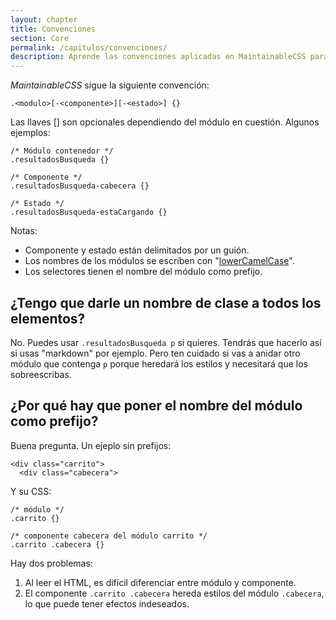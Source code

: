 ```yaml
---
layout: chapter
title: Convenciones
section: Core
permalink: /capitulos/convenciones/
description: Aprende las convenciones aplicadas en MaintainableCSS para escribir módulos, componentes y estados.
---
```


*MaintainableCSS* sigue la siguiente convención:

	.<modulo>[-<componente>][-<estado>] {}

Las llaves [] son opcionales dependiendo del módulo en cuestión. Algunos ejemplos:

	/* Módulo contenedor */
	.resultadosBusqueda {}

	/* Componente */
	.resultadosBusqueda-cabecera {}

	/* Estado */
	.resultadosBusqueda-estaCargando {}

Notas:

- Componente y estado están delimitados por un guión.
- Los nombres de los módulos se escriben con "[lowerCamelCase](https://es.wikipedia.org/wiki/CamelCase)".
- Los selectores tienen el nombre del módulo como prefijo.

## ¿Tengo que darle un nombre de clase a todos los elementos?

No. Puedes usar `.resultadosBusqueda p` si quieres. Tendrás que hacerlo así si usas "markdown" por ejemplo. Pero ten cuidado si vas a anidar otro módulo que contenga `p` porque heredará los estilos y necesitará que los sobreescribas.

## ¿Por qué hay que poner el nombre del módulo como prefijo?

Buena pregunta. Un ejeplo sin prefijos:

	<div class="carrito">
	  <div class="cabecera">

Y su CSS:

	/* módulo */
	.carrito {}

	/* componente cabecera del módulo carrito */
	.carrito .cabecera {}

Hay dos problemas:

1. Al leer el HTML, es difícil diferenciar entre módulo y componente.
2. El componente `.carrito .cabecera` hereda estilos del módulo `.cabecera`, lo que puede tener efectos indeseados.
